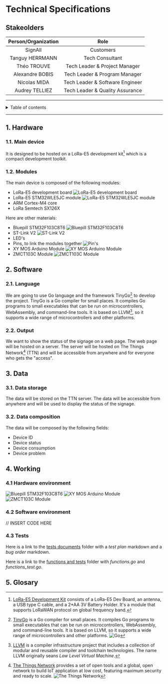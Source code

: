 # Technical Specifications

## Stakeolders

| Person/Organization | Role                            |
| :-----------------: | :-----------------------------: |
| SignAll             | Customers                       |
| Tanguy HERRMANN     | Tech Consultant                 |
| Théo TROUVE         | Tech Leader & Project Manager   |
| Alexandre BOBIS     | Tech Leader & Program Manager   |
| Nicolas MIDA        | Tech Leader & Software Engineer |
| Audrey TELLIEZ      | Tech Leader & Quality Assurance |

---

<details close>
<summary>Table of contents</summary><blockquote>

- [Technical Specifications](#technical-specifications)
  - [Stakeolders](#stakeolders)
  - [1. Hardware](#1-hardware)
    - [1.1. Main device](#11-main-device)
    - [1.2. Modules](#12-modules)
  - [2. Software](#2-software)
    - [2.1. Language](#21-language)
    - [2.2. Output](#22-output)
  - [3. Data](#3-data)
    - [3.1. Data storage](#31-data-storage)
    - [3.2. Data composition](#32-data-composition)
  - [4. Working](#4-working)
    - [4.1 Hardware environment](#41-hardware-environment)
    - [4.2 Software environment](#42-software-environment)
    - [4.3 Tests](#43-tests)
  - [5. Glosary](#5-glosary)

</details>

---

## 1. Hardware

### 1.1. Main device

It is designed to be hosted on a LoRa-E5 development kit[^1] which is a compact development toolkit.

### 1.2. Modules

The main device is composed of the following modules:

- LoRa-E5 development board
![LoRa-E5 development board](https://files.seeedstudio.com/wiki/LoRa-E5_Development_Kit/202003261_preview-07.png)
- LoRa-E5 STM32WLE5JC module
![LoRa-E5 STM32WLE5JC module](https://files.seeedstudio.com/products/317990687/image/lora-e5_Preview-07.png)
- ARM Cortex-M4 core
- LoRa Semtech SX126X

Here are other materials:

- Bluepill STM32F103C8T6
![Bluepill STM32F103C8T6](https://imgs.search.brave.com/LvhMMiYgDuNs6HVsy-dNzPMn5a0rI3RyypIw2D7t3YM/rs:fit:1200:1200:1/g:ce/aHR0cHM6Ly9za3Rl/Y2h3b3Jrcy5jYS93/cC1jb250ZW50L3Vw/bG9hZHMvMjAxNy8w/Ni9TVDMyRHVpbm8t/NC5qcGc)
- ST-Link V2
![ST-Link V2](https://imgs.search.brave.com/RM9DUVUjJ4VqXGis_IfS5uZmj_i_U0ynfEg8zw14vKo/rs:fit:600:600:1/g:ce/aHR0cDovL3d3dy5q/eXNvdXJjZS5jb20v/d2ViL3VzZXJmaWxl/cy9wcm9kdWN0L0lD/L2JpZy9TVExJTktT/VE04U1RNMzIuanBn)
- LED's
- Pins, to link the modules together
![Pin's](https://imgs.search.brave.com/g9FQkFHOMjFngiFO9Iw6zDc-pZhvx1HC-Hll0iT4hZI/rs:fit:1200:1200:1/g:ce/aHR0cHM6Ly9pbWcu/c3RhdGljYmcuY29t/L2ltYWdlcy9vYXVw/bG9hZC9iYW5nZ29v/ZC9pbWFnZXMvQjIv/NjMvMjEzZTI4ZDUt/YzYwYS00MjRlLWE2/MjUtNTRmNWFhMTgy/YTM1LmpwZw)
- XY MOS Arduino Module
![XY MOS Arduino Module](https://imgs.search.brave.com/YlK9JCSdovTfClTsIybDoKx2Zx0Vx4Z1dUk72L6Dhqc/rs:fit:502:531:1/g:ce/aHR0cHM6Ly9pbWFn/ZXMudWEucHJvbS5z/dC8yMzU4OTAwNTUw/X3c2NDBfaDY0MF9t/b2R1bC10cmFuemlz/dG9yLTE1YS5qcGc)
- ZMCT103C Module
![ZMCT103C Module](https://imgs.search.brave.com/EgnBCmh1qpjRkgURmjdW1ul4y5MJCGKbVQSyrU-gtTs/rs:fit:1200:1200:1/g:ce/aHR0cHM6Ly9zMy1h/cC1zb3V0aGVhc3Qt/MS5hbWF6b25hd3Mu/Y29tL2EyLmRhdGFj/YWNpcXVlcy5jb20v/d20vTVRVNU16QS8z/NzYyMTg1NDUyLzMx/OTUwMTQxNzcuanBn)

## 2. Software

### 2.1. Language

We are going to use Go language and the framework TinyGo[^2] to develop the project. TinyGo is a Go compiler for small places. It compiles Go programs to small executables that can be run on microcontrollers, WebAssembly, and command-line tools. It is based on LLVM[^3], so it supports a wide range of microcontrollers and other platforms.

### 2.2. Output

We want to show the status of the signage on a web page. The web page will be hosted on a server. The server will be hosted on The Things Network[^4] (TTN) and will be accessible from anywhere and for everyone who gets the "access".

## 3. Data

### 3.1. Data storage

The data will be stored on the TTN server. The data will be accessible from anywhere and will be used to display the status of the signage.

### 3.2. Data composition

The data will be composed by the following fields:

- Device ID
- Device status
- Device consumption
- Device problem

## 4. Working

### 4.1 Hardware environment

![Bluepill STM32F103C8T6](https://kevoster.files.wordpress.com/2017/05/stm32f103c8t6-bluepill.gif?w=665&zoom=2)
![XY MOS Arduino Module](https://makershop.ie/image/catalog/p/00304/xy-mos-1.jpg)
![ZMCT103C Module](https://components101.com/sites/default/files/inline-images/ZMCT103C-Sensor-with-MCU_0.jpg)

### 4.2 Software environment

// INSERT CODE HERE

### 4.3 Tests

Here is a link to the [tests documents](https://github.com/algosup/2022-2023-project-1-smart-signage-Project-1-group/blob/main/documents/tests/) folder with a *test plan* markdown and a *bug order* markdown.

Here is a link to the [functions and tests](https://github.com/algosup/2022-2023-project-1-smart-signage-Project-1-group/blob/main/functions_and_tests/) folder with *functions.go* and *functions_test.go*.

## 5. Glosary

[^1]: [LoRa-E5 Development Kit](https://www.st.com/en/partner-products-and-services/lora-e5-development-kit.html#overview) consists of a LoRa-E5 Dev Board, an antenna, a USB type C cable, and a 2*AA 3V Battery Holder. It's a module that supports LoRaWAN protocol on global frequency band.

[^2]: [TinyGo](https://tinygo.org/) is a Go compiler for small places. It compiles Go programs to small executables that can be run on microcontrollers, WebAssembly, and command-line tools. It is based on LLVM, so it supports a wide range of microcontrollers and other platforms.
![Go](https://imgs.search.brave.com/juFbFNPHdkx1Uvmt6s4bVYL9Y34QQZddzJ1RrKNTrW0/rs:fit:1200:890:1/g:ce/aHR0cHM6Ly9taXJv/Lm1lZGl1bS5jb20v/bWF4LzMxNTIvMCo3/dlE4ZVJjMjh5ejlr/X19yLnBuZw)

[^3]: [LLVM](https://en.wikipedia.org/wiki/LLVM) is a compiler infrastructure project that includes a collection of modular and reusable compiler and toolchain technologies. The name LLVM originally seans *Low Level Virtual Machine*.

[^4]: [The Things Network](https://www.thethingsnetwork.org) provides a set of open tools and a global, open network to build IoT application at low cost, featuring maximum security and ready to scale.
![The Things Network](https://imgs.search.brave.com/b37niRBmbsecEFea46VqDEZ2_8kKYS2ZG572YQKyXpA/rs:fit:1200:1172:1/g:ce/aHR0cHM6Ly93d3cu/aG9tZWFuZHNtYXJ0/LmRlL3Zhci9zaXRl/L3N0b3JhZ2UvaW1h/Z2VzLzYvMC8wLzYv/MjYwMDYtMi1nZXIt/REUvVGhlJTIwdGhp/bmdzJTIwbmV0d29y/ayUyMGxvZ28lMjBD/cm9wcGVkLnBuZw)
